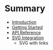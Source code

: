 # Summary

* [Introduction](README.md)
* [Getting Started](docs/getting-started.md)
* [API Reference](docs/api-reference.md)
* [SVG Integration](docs/svg-integration.md)
   * SVG with links


